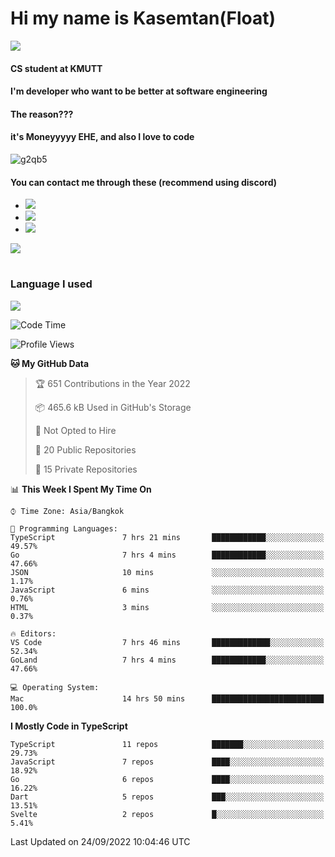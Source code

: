 # Hi my name is Kasemtan(Float)
![](https://64.media.tumblr.com/9c2a8f831efe8da556ffbf89cebb52c9/b86c1ab833a37e32-93/s1280x1920/d000dc22f75df64be2bc150f5fa69c4f6df6bb07.gifv)
#### CS student at KMUTT
#### I'm developer who want to be better at software engineering
#### The reason???
#### it's Moneyyyyy EHE, and also I love to code
![g2qb5](https://user-images.githubusercontent.com/69688279/175812510-9235eaf7-72f7-40d3-b163-56efa9aa5c6b.gif)

#### You can contact me through these (recommend using discord)
- [![](https://img.shields.io/badge/Discord-5865F2?logo=Discord&logoColor=white)](https://discordapp.com/users/278155096225742848)
- [![](https://img.shields.io/badge/Facebook-1877F2?logo=facebook&logoColor=white)](https://www.facebook.com/float.teavasirichokchai/)
- [![](https://img.shields.io/badge/linkedin-0A66C2?logo=linkedin&logoColor=white)](https://www.linkedin.com/in/kasemtan-teavasirichokchai-975531227/)

[![](https://github-readme-stats.vercel.app/api?username=FloatKasemtan&show_icons=true&theme=nightowl)]()
#
### Language I used
[![](https://github-readme-stats.vercel.app/api/top-langs/?username=FloatKasemtan&layout=compact&theme=nightowl)]()
<!--START_SECTION:waka-->
![Code Time](http://img.shields.io/badge/Code%20Time-731%20hrs%2013%20mins-blue)

![Profile Views](http://img.shields.io/badge/Profile%20Views-0-blue)

**🐱 My GitHub Data** 

> 🏆 651 Contributions in the Year 2022
 > 
> 📦 465.6 kB Used in GitHub's Storage 
 > 
> 🚫 Not Opted to Hire
 > 
> 📜 20 Public Repositories 
 > 
> 🔑 15 Private Repositories  
 > 
📊 **This Week I Spent My Time On** 

```text
⌚︎ Time Zone: Asia/Bangkok

💬 Programming Languages: 
TypeScript               7 hrs 21 mins       ████████████░░░░░░░░░░░░░   49.57% 
Go                       7 hrs 4 mins        ████████████░░░░░░░░░░░░░   47.66% 
JSON                     10 mins             ░░░░░░░░░░░░░░░░░░░░░░░░░   1.17% 
JavaScript               6 mins              ░░░░░░░░░░░░░░░░░░░░░░░░░   0.76% 
HTML                     3 mins              ░░░░░░░░░░░░░░░░░░░░░░░░░   0.37%

🔥 Editors: 
VS Code                  7 hrs 46 mins       █████████████░░░░░░░░░░░░   52.34% 
GoLand                   7 hrs 4 mins        ████████████░░░░░░░░░░░░░   47.66%

💻 Operating System: 
Mac                      14 hrs 50 mins      █████████████████████████   100.0%

```

**I Mostly Code in TypeScript** 

```text
TypeScript               11 repos            ███████░░░░░░░░░░░░░░░░░░   29.73% 
JavaScript               7 repos             ████░░░░░░░░░░░░░░░░░░░░░   18.92% 
Go                       6 repos             ████░░░░░░░░░░░░░░░░░░░░░   16.22% 
Dart                     5 repos             ███░░░░░░░░░░░░░░░░░░░░░░   13.51% 
Svelte                   2 repos             █░░░░░░░░░░░░░░░░░░░░░░░░   5.41%

```



 Last Updated on 24/09/2022 10:04:46 UTC
<!--END_SECTION:waka-->
<!--
**FloatKasemtan/FloatKasemtan** is a ✨ _special_ ✨ repository because its `README.md` (this file) appears on your GitHub profile.

Here are some ideas to get you started:

- 🔭 I’m currently working on ...
- 🌱 I’m currently learning ...
- 👯 I’m looking to collaborate on ...
- 🤔 I’m looking for help with ...
- 💬 Ask me about ...
- 📫 How to reach me: ...
- 😄 Pronouns: ...
- ⚡ Fun fact: ...
-->
